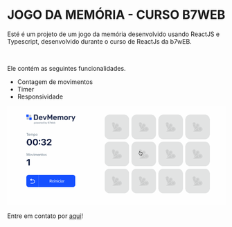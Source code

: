 # JOGO DA MEMÓRIA - CURSO B7WEB

<p>Esté é um projeto de um jogo da memória desenvolvido usando ReactJS e Typescript, desenvolvido durante o curso de ReactJs da b7wEB.</p>
</br>
<p>Ele contém as seguintes funcionalidades.</p>

<ul>
    <li>Contagem de movimentos</li>
    <li>Timer</li>
    <li>Responsividade</li>
</ul>


<img src="gif/memory_game.gif" alt="Demonstração Calculadora">

<p>Entre em contato por <a href="https://www.linkedin.com/in/seileremerson/" target="_blank">aqui</a>!</p>
